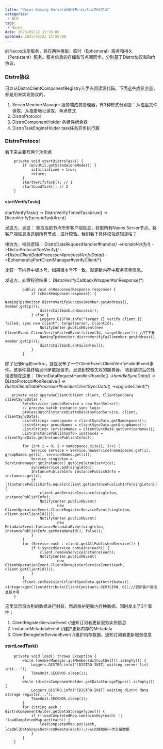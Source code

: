 ```yaml
---
title: "Nacos Naming Server源码分析-distro协议实现"
categories: 
 - 技术
tags:
 - Nacos
date: 2025/05/22 15:58:00
updated: 2025/05/23 15:59:00
---
```


向Nacos注册服务，存在两种类型。临时（Ephemeral）服务和持久（Persistent）服务。服务信息的存储和节点间同步，分别基于Distro协议和Raft协议。

### Distro协议

可以从DistroClientComponentRegistry入手去阅读源代码，下面这些成员变量，都是用来实现协议的。

1. ServerMemberManager 服务端成员管理器，有3种模式分别是：从磁盘文件读取，从指定地址读取，单点模式
1. DistroProtocol 
1. DistroComponentHolder  各组件组合器
1. DistroTaskEngineHolder task任务异步执行器   

### DistroProtocol
看下来主要有两个功能点
```
    private void startDistroTask() {
        if (EnvUtil.getStandaloneMode()) {
            isInitialized = true;
            return;
        }
        startVerifyTask(); // 1
        startLoadTask(); // 2
    }
```
#### startVerifyTask()

startVerifyTask() 
-> DistroVerifyTimedTask#run() 
-> DistroVerifyExecuteTask#run() 

发送方，发送：
获取当前节点所有客户端信息，获取所有Nacos Server节点。将客户端信息发送到所有节点，进行校验。我们看下具体校验逻辑是啥？

接收方，校验逻辑：
DistroDataRequestHandler#handle(*)
->handleVerify(*)
->DistroProtocol#onVerify(*)
->DistroClientDataProcessor#processVerifyData(*)
->EphemeralIpPortClientManager#verifyClient(*)

比较一下内存中版本号，如果版本号不一致，就更新内存中服务实例信息。

发送方，处理校验结果：
DistroVerifyCallbackWrapper#onResponse(*)
```
        public void onResponse(Response response) {
            if (checkResponse(response)) {
                NamingTpsMonitor.distroVerifySuccess(member.getAddress(), member.getIp());
                distroCallback.onSuccess();
            } else {
                Loggers.DISTRO.info("Target {} verify client {} failed, sync new client", targetServer, clientId);
                NotifyCenter.publishEvent(new ClientEvent.ClientVerifyFailedEvent(clientId, targetServer)); //往下看
                NamingTpsMonitor.distroVerifyFail(member.getAddress(), member.getIp());
                distroCallback.onFailed(null);
            }
        }
```
除了记录log和metric，就是发布了一个ClientEvent.ClientVerifyFailedEvent事件。该事件最终触发同步数据请求，发送到校验失败的服务器。
收到请求后的处理逻辑在这里：
DistroDataRequestHandler#handle(*)
->handleSyncData(*)
-> DistroProtocol#onReceive(*)
-> DistroClientDataProcessor#handlerClientSyncData(*) ->upgradeClient(*)

```
   private void upgradeClient(Client client, ClientSyncData clientSyncData) {
        Set<Service> syncedService = new HashSet<>();
        // process batch instance sync logic
        processBatchInstanceDistroData(syncedService, client, clientSyncData);
        List<String> namespaces = clientSyncData.getNamespaces();
        List<String> groupNames = clientSyncData.getGroupNames();
        List<String> serviceNames = clientSyncData.getServiceNames();
        List<InstancePublishInfo> instances = clientSyncData.getInstancePublishInfos();
        
        for (int i = 0; i < namespaces.size(); i++) {
            Service service = Service.newService(namespaces.get(i), groupNames.get(i), serviceNames.get(i));
            Service singleton = ServiceManager.getInstance().getSingleton(service);
            syncedService.add(singleton);
            InstancePublishInfo instancePublishInfo = instances.get(i);
            if (!instancePublishInfo.equals(client.getInstancePublishInfo(singleton))) {
                client.addServiceInstance(singleton, instancePublishInfo);
                NotifyCenter.publishEvent(
                        new ClientOperationEvent.ClientRegisterServiceEvent(singleton, client.getClientId()));
                NotifyCenter.publishEvent(
                        new MetadataEvent.InstanceMetadataEvent(singleton, instancePublishInfo.getMetadataId(), false));
            }
        }
        for (Service each : client.getAllPublishedService()) {
            if (!syncedService.contains(each)) {
                client.removeServiceInstance(each);
                NotifyCenter.publishEvent(
                        new ClientOperationEvent.ClientDeregisterServiceEvent(each, client.getClientId()));
            }
        }
        client.setRevision(clientSyncData.getAttributes().<Integer>getClientAttribute(ClientConstants.REVISION, 0));//更新客户端信息版本号
    }
```

这里显示将收到的数据进行封装，然后维护更新内存种数据。同时发出了3个事件：
1. ClientRegisterServiceEvent //通知订阅者更新服务实例信息
1. InstanceMetadataEvent //维护更新内存的Metadata
1. ClientDeregisterServiceEvent //维护内存数据，通知订阅者更新服务信息

#### startLoadTask()

```
    private void load() throws Exception {
        while (memberManager.allMembersWithoutSelf().isEmpty()) {
            Loggers.DISTRO.info("[DISTRO-INIT] waiting server list init...");
            TimeUnit.SECONDS.sleep(1);
        }
        while (distroComponentHolder.getDataStorageTypes().isEmpty()) {
            Loggers.DISTRO.info("[DISTRO-INIT] waiting distro data storage register...");
            TimeUnit.SECONDS.sleep(1);
        }
        for (String each : distroComponentHolder.getDataStorageTypes()) {
            if (!loadCompletedMap.containsKey(each) || !loadCompletedMap.get(each)) {
                loadCompletedMap.put(each, loadAllDataSnapshotFromRemote(each));//从远端拉取一次全量数据
            }
        }
    }
```